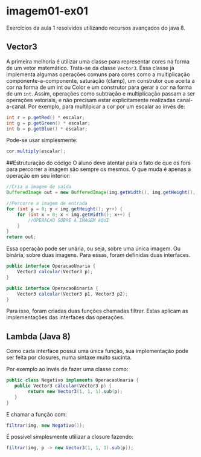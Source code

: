 # imagem01-ex01

Exercícios da aula 1 resolvidos utilizando recursos avançados do java 8.

## Vector3
A primeira melhoria é utilizar uma classe para representar cores na forma de um vetor matemático. Trata-se da classe 
```Vector3```. Essa classe já implementa algumas operações comuns para cores como a multiplicação 
componente-a-componente, saturação (clamp), um construtor que aceita a cor na forma de um int ou Color e um construtor 
para gerar a cor na forma de um ```int```. Assim, operações como subtração e multiplicação passam a ser operações 
vetoriais, e não precisam estar explicitamente realizadas canal-a-canal. Por exemplo, para multilpicar a cor por um 
escalar ao invés de:

```java
int r = p.getRed() * escalar;
int g = p.getGreen() * escalar;
int b = p.getBlue() * escalar;
```
Pode-se usar simplesmente:
```java
cor.multiply(escalar);
```

##Estruturação do código
O aluno deve atentar para o fato de que os fors para percorrer a imagem são sempre os 
mesmos. O que muda é apenas a operação em seu interior:

```java
//Cria a imagem de saída
BufferedImage out = new BufferedImage(img.getWidth(), img.getHeight(), BufferedImage.TYPE_INT_RGB);

//Percorre a imagem de entrada
for (int y = 0; y < img.getHeight(); y++) {
    for (int x = 0; x < img.getWidth(); x++) {
        //OPERACAO SOBRE A IMAGEM AQUI
    }
}
return out;
```

Essa operação pode ser unária, ou seja, sobre uma única imagem. Ou binária, sobre duas imagens. Para essas, foram 
definidas duas interfaces. 

```java
public interface OperacaoUnaria {
    Vector3 calcular(Vector3 p);
}

public interface OperacaoBinaria {
    Vector3 calcular(Vector3 p1, Vector3 p2);
}
```
        
Para isso, foram criadas duas funções chamadas filtrar. Estas aplicam as implementações das interfaces das operações.

## Lambda (Java 8)        
Como cada interface possui uma única função, sua implementação pode ser feita por closures, numa sintaxe muito sucinta.

Por exemplo ao invés de fazer uma classe como:

```java
public class Negativo implements OperacaoUnaria {
   public Vector3 calcular(Vector3 p) {
        return new Vector3(1, 1, 1).sub(p);
   }
}
```

E chamar a função com:

```java
filtrar(img, new Negativo());
```
 
É possível simplesmente utilizar a closure fazendo:

```java
filtrar(img, p -> new Vector3(1, 1, 1).sub(p));
```           